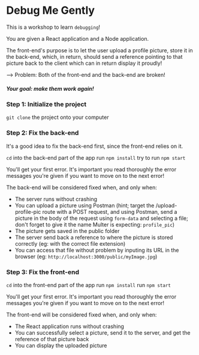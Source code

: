 # Debug Me Gently

This is a workshop to learn `debugging`!

You are given a React application and a Node application.

The front-end's purpose is to let the user upload a profile picture, store it in the back-end, which, in return, should send a reference pointing to that picture back to the client which can in return display it proudly!

--> Problem: Both of the front-end and the back-end are broken! 

##### Your goal: make them work again!  

### Step 1: Initialize the project

`git clone` the project onto your computer

### Step 2: Fix the back-end

It's a good idea to fix the back-end first, since the front-end relies on it.

`cd` into the back-end part of the app
run `npm install`
try to run `npm start`

You'll get your first error. It's important you read thoroughly the error messages you're given if you want to move on to the next error!

The back-end will be considered fixed when, and only when:
- The server runs without crashing
- You can upload a picture using Postman (hint; target the /upload-profile-pic route with a POST request, and using Postman, send a picture in the body of the request using `form-data` and selecting a file; don't forget to give it the name Multer is expecting: `profile_pic`)
- The picture gets saved in the public folder
- The server send back a reference to where the picture is stored correctly (eg: with the correct file extension)
- You can access that file without problem by inputing its URL in the browser (eg: `http://localhost:3000/public/myImage.jpg`)

### Step 3: Fix the front-end

`cd` into the front-end part of the app
run `npm install`
run `npm start`

You'll get your first error. It's important you read thoroughly the error messages you're given if you want to move on to the next error!

The front-end will be considered fixed when, and only when:
- The React application runs without crashing
- You can successfully select a picture, send it to the server, and get the reference of that picture back
- You can display the uploaded picture
